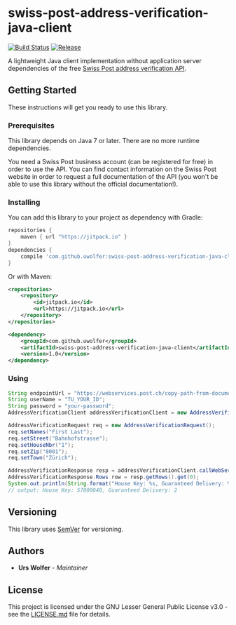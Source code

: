 # swiss-post-address-verification-java-client

[![Build Status](https://travis-ci.org/uwolfer/swiss-post-address-verification-java-client.svg)](https://travis-ci.org/uwolfer/swiss-post-address-verification-java-client)
[![Release](https://jitpack.io/v/uwolfer/swiss-post-address-verification-java-client.svg)](https://jitpack.io/#uwolfer/swiss-post-address-verification-java-client)

A lightweight Java client implementation without application server dependencies of the free
[Swiss Post address verification API](https://www.post.ch/en/business/a-z-of-subjects/maintaining-addresses-and-using-geodata/address-verification).


## Getting Started

These instructions will get you ready to use this library.


### Prerequisites

This library depends on Java 7 or later. There are no more runtime dependencies.

You need a Swiss Post business account (can be registered for free) in order to
use the API. You can find contact information on the Swiss Post website in order
to request a full documentation of the API (you won't be able to use this
library without the official documentation!).


### Installing

You can add this library to your project as dependency with Gradle:

```gradle
repositories {
    maven { url "https://jitpack.io" }
}
dependencies {
    compile 'com.github.uwolfer:swiss-post-address-verification-java-client:1.0'
}
```

Or with Maven:

```xml
<repositories>
    <repository>
        <id>jitpack.io</id>
        <url>https://jitpack.io</url>
    </repository>
</repositories>

<dependency>
    <groupId>com.github.uwolfer</groupId>
    <artifactId>swiss-post-address-verification-java-client</artifactId>
    <version>1.0</version>
</dependency>
```


### Using

```java
String endpointUrl = "https://webservices.post.ch/copy-path-from-documentation";
String userName = "TU_YOUR_ID";
String password = "your-password";
AddressVerificationClient addressVerificationClient = new AddressVerificationClient(endpointUrl, userName, password);

AddressVerificationRequest req = new AddressVerificationRequest();
req.setNames("First Last");
req.setStreet("Bahnhofstrasse");
req.setHouseNbr("1");
req.setZip("8001");
req.setTown("Zürich");

AddressVerificationResponse resp = addressVerificationClient.callWebService(req);
AddressVerificationResponse.Rows row = resp.getRows().get(0);
System.out.println(String.format("House Key: %s, Guaranteed Delivery: %s", row.getHouseKey(), row.getGuaranteedDelivery()));
// output: House Key: 57000040, Guaranteed Delivery: 2
```


## Versioning

This library uses [SemVer](http://semver.org/) for versioning.


## Authors

* **Urs Wolfer** - *Maintainer*


## License

This project is licensed under the GNU Lesser General Public License v3.0 -
see the [LICENSE.md](LICENSE.md) file for details.
